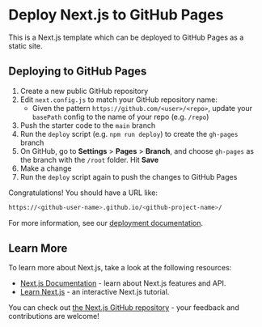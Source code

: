 # Deploy Next.js to GitHub Pages

This is a Next.js template which can be deployed to GitHub Pages as a static site.

## Deploying to GitHub Pages

1.  Create a new public GitHub repository
1.  Edit `next.config.js` to match your GitHub repository name:
    - Given the pattern `https://github.com/<user>/<repo>`, update your `basePath` config to the name of your repo (e.g. `/repo`)
1.  Push the starter code to the `main` branch
1.  Run the `deploy` script (e.g. `npm run deploy`) to create the `gh-pages` branch
1.  On GitHub, go to **Settings** > **Pages** > **Branch**, and choose `gh-pages` as the branch with the `/root` folder. Hit **Save**
1.  Make a change
1.  Run the `deploy` script again to push the changes to GitHub Pages

Congratulations! You should have a URL like:

```bash
https://<github-user-name>.github.io/<github-project-name>/
```

For more information, see our [deployment documentation](https://nextjs.org/docs/app/building-your-application/deploying/static-exports).

## Learn More

To learn more about Next.js, take a look at the following resources:

- [Next.js Documentation](https://nextjs.org/docs) - learn about Next.js features and API.
- [Learn Next.js](https://nextjs.org/learn) - an interactive Next.js tutorial.

You can check out [the Next.js GitHub repository](https://github.com/vercel/next.js) - your feedback and contributions are welcome!
